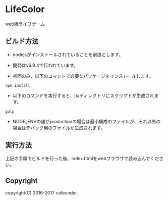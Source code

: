 # LifeColor
web版ライフゲーム

## ビルド方法
- nodejsがインストールされていることを前提とします。
 - 開発はv6.9.4で行われています。
 
- 初回のみ、以下のコマンドで必要なパッケージをインストールします。
```
npm install
```
- 以下のコマンドを実行すると、js/ディレクトリにスクリプトが生成されます。
```
gulp
```
- NODE_ENVの値がproductionの場合は最小構成のファイルが、それ以外の場合はデバッグ用のファイルが生成されます。

## 実行方法
上記の手順でビルドを行った後、index.htmlをwebブラウザで読み込んでください。

## Copyright
copyright(C) 2016-2017 cafeunder.
